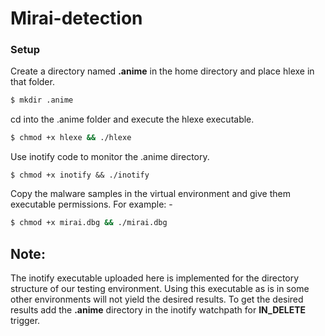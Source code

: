 # Mirai-detection

### Setup
Create a directory named **.anime** in the home directory and place hlexe in that folder.

```sh
$ mkdir .anime
```
cd into the .anime folder and execute the hlexe executable.

```sh
$ chmod +x hlexe && ./hlexe
```

Use inotify code to monitor the .anime directory.

```
$ chmod +x inotify && ./inotify
```
Copy the malware samples in the virtual environment and give them executable permissions. For example: -

```sh
$ chmod +x mirai.dbg && ./mirai.dbg
```

## Note: 
The inotify executable uploaded here is implemented for the directory structure of our testing environment. Using this executable as is in some other environments will not yield the desired results. To get the desired results add the **.anime** directory in the inotify watchpath for **IN_DELETE** trigger.
